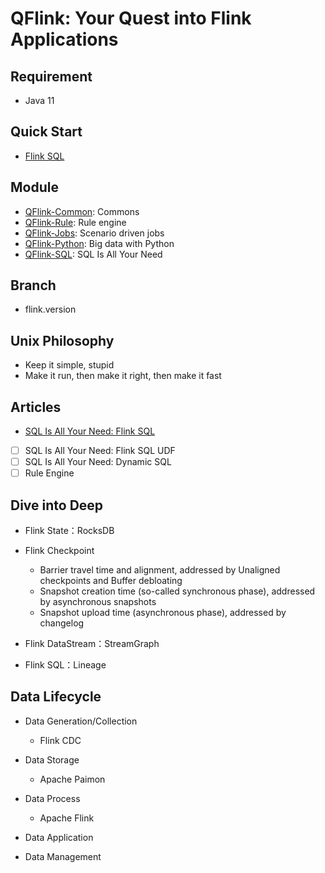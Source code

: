 # QFlink: Your Quest into Flink Applications

## Requirement
- Java 11

## Quick Start

- [Flink SQL](./qflink-sql/qflink-sql-sdk/src/test/java/cn/syntomic/qflink/sql/sdk/EndToEndTest.java)

## Module
- [QFlink-Common](./qflink-common/README.md): Commons
- [QFlink-Rule](./qflink-rule/README.md): Rule engine
- [QFlink-Jobs](./qflink-jobs/README.md): Scenario driven jobs
- [QFlink-Python](./qflink-python/README.md): Big data with Python
- [QFlink-SQL](./qflink-sql/README.md): SQL Is All Your Need

## Branch
- flink.version

## Unix Philosophy
- Keep it simple, stupid
- Make it run, then make it right, then make it fast

## Articles
- [SQL Is All Your Need: Flink SQL](https://syntomic.github.io/2023/04/28/SQL-Is-All-Your-Need-Flink-SQL/)
- [ ] SQL Is All Your Need: Flink SQL UDF
- [ ] SQL Is All Your Need: Dynamic SQL
- [ ] Rule Engine

## Dive into Deep
- Flink State：RocksDB
- Flink Checkpoint
    - Barrier travel time and alignment, addressed by Unaligned checkpoints and Buffer debloating
    - Snapshot creation time (so-called synchronous phase), addressed by asynchronous snapshots
    - Snapshot upload time (asynchronous phase), addressed by changelog

- Flink DataStream：StreamGraph
- Flink SQL：Lineage

## Data Lifecycle
- Data Generation/Collection
    - Flink CDC

- Data Storage
    - Apache Paimon

- Data Process
    - Apache Flink

- Data Application

- Data Management
